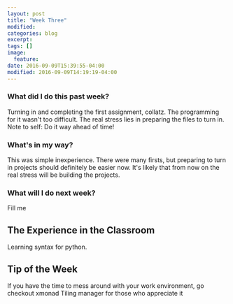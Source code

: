 ```yaml
---
layout: post
title: "Week Three"
modified:
categories: blog
excerpt:
tags: []
image:
  feature:
date: 2016-09-09T15:39:55-04:00
modified: 2016-09-09T14:19:19-04:00
---
```

### What did I do this past week?
Turning in and completing the first assignment, collatz. The programming for it wasn't too difficult. The real stress lies in preparing the files to turn in. Note to self: Do it way ahead of time!

### What's in my way?
This was simple inexperience. There were many firsts, but preparing to turn in projects should definitely be easier now. It's likely that from now on the real stress will be building the projects.

### What will I do next week?
Fill me

## The Experience in the Classroom
Learning syntax for python.

## Tip of the Week
If you have the time to mess around with your work environment, go checkout xmonad
Tiling manager for those who appreciate it
